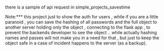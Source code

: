 there is a sample of api request in simple_projects_savestime

Note:***  this project just to show the auth for users , while if you are a little paranoid , you can save the hashing of all passwords and the full object to another server holding only the object , connecting to the flask app , to prevent the backends developer to see the object .. while actually hashing names and passes will not make you in a need for that , but just to keep the object safe in a case of incident happens to the server (as a backup).
